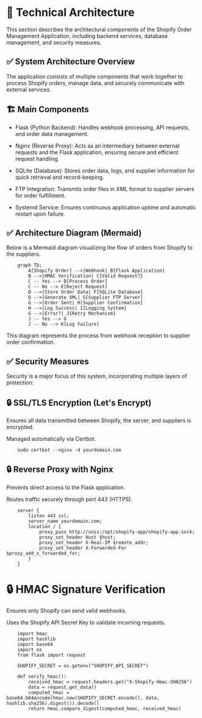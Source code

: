 # 📂 Technical Architecture

This section describes the architectural components of the Shopify Order Management Application, including backend services, database management, and security measures.

## ✅ System Architecture Overview

The application consists of multiple components that work together to process Shopify orders, manage data, and securely communicate with external services.

## 🏗 Main Components

- Flask (Python Backend): Handles webhook processing, API requests, and order data management.

- Nginx (Reverse Proxy): Acts as an intermediary between external requests and the Flask application, ensuring secure and efficient request handling.

- SQLite (Database): Stores order data, logs, and supplier information for quick retrieval and record-keeping.

- FTP Integration: Transmits order files in XML format to supplier servers for order fulfillment.

- Systemd Service: Ensures continuous application uptime and automatic restart upon failure.

## ✅ Architecture Diagram (Mermaid)

Below is a Mermaid diagram visualizing the flow of orders from Shopify to the suppliers.

        graph TD;
            A[Shopify Order] -->|Webhook| B[Flask Application]
            B -->|HMAC Verification| C{Valid Request?}
            C -- Yes --> D[Process Order]
            C -- No --> E[Reject Request]
            D -->|Store Order Data| F[SQLite Database]
            D -->|Generate XML| G[Supplier FTP Server]
            G -->|Order Sent| H[Supplier Confirmation]
            H -->|Log Success| I[Logging System]
            G -->|Error?| J{Retry Mechanism}
            J -- Yes --> G
            J -- No --> K[Log Failure]

This diagram represents the process from webhook reception to supplier order confirmation.

## ✅ Security Measures

Security is a major focus of this system, incorporating multiple layers of protection:

## 🔒 SSL/TLS Encryption (Let's Encrypt)

Ensures all data transmitted between Shopify, the server, and suppliers is encrypted.

Managed automatically via Certbot.

        sudo certbot --nginx -d yourdomain.com

## 🔒 Reverse Proxy with Nginx

Prevents direct access to the Flask application.

Routes traffic securely through port 443 (HTTPS).

        server {
            listen 443 ssl;
            server_name yourdomain.com;
            location / {
                proxy_pass http://unix:/opt/shopify-app/shopify-app.sock;
                proxy_set_header Host $host;
                proxy_set_header X-Real-IP $remote_addr;
                proxy_set_header X-Forwarded-For $proxy_add_x_forwarded_for;
            }
        }
# 🔒 HMAC Signature Verification

Ensures only Shopify can send valid webhooks.

Uses the Shopify API Secret Key to validate incoming requests.

        import hmac
        import hashlib
        import base64
        import os
        from flask import request

        SHOPIFY_SECRET = os.getenv("SHOPIFY_API_SECRET")

        def verify_hmac():
            received_hmac = request.headers.get("X-Shopify-Hmac-SHA256")
            data = request.get_data()
            computed_hmac = base64.b64encode(hmac.new(SHOPIFY_SECRET.encode(), data, hashlib.sha256).digest()).decode()
            return hmac.compare_digest(computed_hmac, received_hmac)